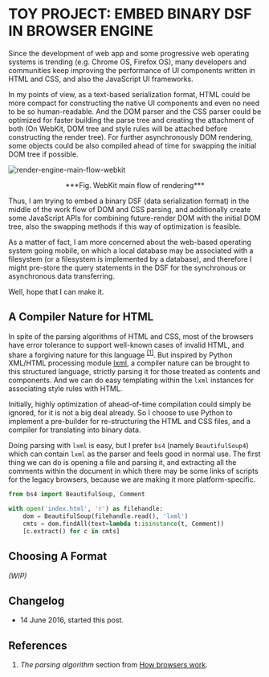 # TOY PROJECT: EMBED BINARY DSF IN BROWSER ENGINE

Since the development of web app and some progressive web operating systems is
trending (e.g. Chrome OS, Firefox OS), many developers and communities keep
improving the performance of UI components written in HTML and CSS, and also the
JavaScript UI frameworks.

In my points of view, as a text-based serialization format, HTML could be more
compact for constructing the native UI components and even no need to be so
human-readable. And the DOM parser and the CSS parser could be optimized for
faster building the parse tree and creating the attachment of both (On WebKit,
DOM tree and style rules will be attached before constructing the render tree).
For further asynchronously DOM rendering, some objects could be also compiled
ahead of time for swapping the initial DOM tree if possible.

![render-engine-main-flow-webkit](http://www.html5rocks.com/en/tutorials/internals/howbrowserswork/webkitflow.png)

<center>
***Fig. WebKit main flow of rendering***
</center>

Thus, I am trying to embed a binary DSF (data serialization format) in the
middle of the work flow of DOM and CSS parsing, and additionally create some
JavaScript APIs for combining future-render DOM with the initial DOM tree, also
the swapping methods if this way of optimization is feasible.

As a matter of fact, I am more concerned about the web-based operating system
going mobile, on which a local database may be associated with a filesystem (or
a filesystem is implemented by a database), and therefore I might pre-store the
query statements in the DSF for the synchronous or asynchronous data
transferring.

Well, hope that I can make it.

## A Compiler Nature for HTML

In spite of the parsing algorithms of HTML and CSS, most of the browsers have
error tolerance to support well-known cases of invalid HTML, and share a
forgiving nature for this language <sup>[[1]](#ref1)</sup>. But inspired by
Python XML/HTML processing module [lxml](http://lxml.de), a compiler nature can
be brought to this structured language, strictly parsing it for those treated
as contents and components. And we can do easy templating within the `lxml`
instances for associating style rules with HTML.

Initially, highly optimization of ahead-of-time compilation could simply be
ignored, for it is not a big deal already. So I choose to use Python to
implement a pre-builder for re-structuring the HTML and CSS files, and a
compiler for translating into binary data.

Doing parsing with `lxml` is easy, but I prefer `bs4` (namely `BeautifulSoup4`)
which can contain `lxml` as the parser and feels good in normal use. The first
thing we can do is opening a file and parsing it, and extracting all the
comments within the document in which there may be some links of scripts for the
legacy browsers, because we are making it more platform-specific.

```python
from bs4 import BeautifulSoup, Comment

with open('index.html', 'r') as filehandle:
    dom = BeautifulSoup(filehandle.read(), 'lxml')
    cmts = dom.findAll(text=lambda t:isinstance(t, Comment))
    [c.extract() for c in cmts]
```

## Choosing A Format

*(WIP)*

## Changelog

- 14 June 2016, started this post.

## References

1. *The parsing algorithm* section from
[How browsers work](http://www.html5rocks.com/en/tutorials/internals/howbrowserswork/#The_parsing_algorithm).
<a name="ref1"></a>
